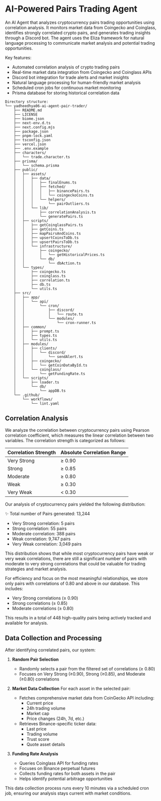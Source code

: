 # AI-Powered Pairs Trading Agent
 An AI Agent that analyzes cryptocurrency pairs trading opportunities using correlation analysis. It monitors market data from Coingecko and Coinglass, identifies strongly correlated crypto pairs, and generates trading insights through a Discord bot. The agent uses the Eliza framework for natural language processing to communicate market analysis and potential trading opportunities.

 Key features:
 - Automated correlation analysis of crypto trading pairs
 - Real-time market data integration from Coingecko and Coinglass APIs
 - Discord bot integration for trade alerts and market insights
 - Natural language processing for human-friendly market analysis
 - Scheduled cron jobs for continuous market monitoring
 - Prisma database for storing historical correlation data
 
```
Directory structure:
└── yadheedhya06-ai-agent-pair-trader/
    ├── README.md
    ├── LICENSE
    ├── biome.json
    ├── next-env.d.ts
    ├── next.config.mjs
    ├── package.json
    ├── pnpm-lock.yaml
    ├── tsconfig.json
    ├── vercel.json
    ├── .env.example
    ├── characters/
    │   └── trade.character.ts
    ├── prisma/
    │   └── schema.prisma
    ├── public/
    │   ├── assets/
    │   │   ├── data/
    │   │   │   ├── finalEnums.ts
    │   │   │   ├── fetched/
    │   │   │   │   ├── binancePairs.ts
    │   │   │   │   └── coingeckoCoins.ts
    │   │   │   └── helpers/
    │   │   │       └── pairOutliers.ts
    │   │   └── lib/
    │   │       ├── correlationAnalysis.ts
    │   │       └── generatePairs.ts
    │   ├── scripts/
    │   │   ├── getCoinglassPairs.ts
    │   │   ├── getCoins.ts
    │   │   ├── mapPairsAndCoins.ts
    │   │   ├── upsertCoinsToDb.ts
    │   │   ├── upsertPairsToDb.ts
    │   │   └── infrastructure/
    │   │       ├── coingecko/
    │   │       │   └── getHistoricalPrices.ts
    │   │       └── db/
    │   │           └── dbAction.ts
    │   └── types/
    │       ├── coingecko.ts
    │       ├── coinglass.ts
    │       ├── correlation.ts
    │       ├── db.ts
    │       └── utils.ts
    ├── src/
    │   ├── app/
    │   │   └── api/
    │   │       └── cron/
    │   │           ├── discord/
    │   │           │   └── route.ts
    │   │           └── modules/
    │   │               └── cron-runner.ts
    │   ├── common/
    │   │   ├── prompt.ts
    │   │   ├── types.ts
    │   │   └── utils.ts
    │   ├── modules/
    │   │   ├── clients/
    │   │   │   └── discord/
    │   │   │       └── sendAlert.ts
    │   │   ├── coingecko/
    │   │   │   └── getCoinDataById.ts
    │   │   └── coinglass/
    │   │       └── getFundingRate.ts
    │   └── scripts/
    │       ├── loader.ts
    │       └── db/
    │           └── appDB.ts
    └── .github/
        └── workflows/
            └── lint.yaml
```


## Correlation Analysis

We analyze the correlation between cryptocurrency pairs using Pearson correlation coefficient, which measures the linear correlation between two variables. The correlation strength is categorized as follows:

| Correlation Strength | Absolute Correlation Range |
|---------------------|---------------------------|
| Very Strong | ≥ 0.90 |
| Strong | ≥ 0.85 |
| Moderate | ≥ 0.80 |
| Weak | ≥ 0.30 |
| Very Weak | < 0.30 |

Our analysis of cryptocurrency pairs yielded the following distribution:

✨ Total number of Pairs generated: 13,244
- Very Strong correlation: 5 pairs
- Strong correlation: 55 pairs  
- Moderate correlation: 388 pairs
- Weak correlation: 9,747 pairs
- Very Weak correlation: 3,049 pairs

This distribution shows that while most cryptocurrency pairs have weak or very weak correlations, there are still a significant number of pairs with moderate to very strong correlations that could be valuable for trading strategies and market analysis.

For efficiency and focus on the most meaningful relationships, we store only pairs with correlations of 0.80 and above in our database. This includes:
- Very Strong correlations (≥ 0.90)
- Strong correlations (≥ 0.85)
- Moderate correlations (≥ 0.80)

This results in a total of 448 high-quality pairs being actively tracked and available for analysis.


## Data Collection and Processing

After identifying correlated pairs, our system:

1. **Random Pair Selection**
   - Randomly selects a pair from the filtered set of correlations (≥ 0.80)
   - Focuses on Very Strong (≥0.90), Strong (≥0.85), and Moderate (≥0.80) correlations

2. **Market Data Collection**
   For each asset in the selected pair:
   - Fetches comprehensive market data from CoinGecko API including:
     - Current price
     - 24h trading volume
     - Market cap
     - Price changes (24h, 7d, etc.)
   - Retrieves Binance-specific ticker data:
     - Last price
     - Trading volume
     - Trust score
     - Quote asset details

3. **Funding Rate Analysis**
   - Queries Coinglass API for funding rates
   - Focuses on Binance perpetual futures
   - Collects funding rates for both assets in the pair
   - Helps identify potential arbitrage opportunities

This data collection process runs every 10 minutes via a scheduled cron job, ensuring our analysis stays current with market conditions.




